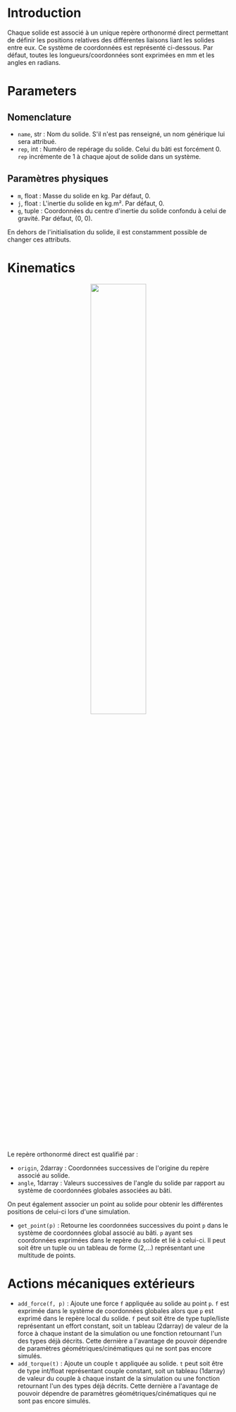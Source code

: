 # Introduction

Chaque solide est associé à un unique repère orthonormé direct permettant de définir les positions relatives des différentes liaisons liant les solides entre eux. 
Ce système de coordonnées est représenté ci-dessous. Par défaut, toutes les longueurs/coordonnées sont exprimées en mm et les angles en radians. 

# Parameters
## Nomenclature

- `name`, str : Nom du solide. S'il n'est pas renseigné, un nom générique lui sera attribué.
- `rep`, int : Numéro de repérage du solide. Celui du bâti est forcément 0. `rep` incrémente de 1 à chaque ajout de solide dans un système.

## Paramètres physiques

- `m`, float : Masse du solide en kg. Par défaut, 0. 
- `j`, float : L'inertie du solide en kg.m². Par défaut, 0. 
- `g`, tuple : Coordonnées du centre d'inertie du solide confondu à celui de gravité. Par défaut, (0, 0).

En dehors de l'initialisation du solide, il est constamment possible de changer ces attributs.

# Kinematics

<p align="center" width="100%">
    <img width="50%" src="https://user-images.githubusercontent.com/93446869/181019881-8785a058-e1c5-452c-afc3-cc42e11b8e5d.svg">
</p>

Le repère orthonormé direct est qualifié par :

- `origin`, 2darray : Coordonnées successives de l'origine du repère associé au solide.
- `angle`, 1darray : Valeurs successives de l'angle du solide par rapport au système de coordonnées globales associées au bâti.

On peut également associer un point au solide pour obtenir les différentes positions de celui-ci lors d'une simulation.

- `get_point(p)` : Retourne les coordonnées successives du point `p` dans le système de coordonnées global associé au bâti. `p` ayant ses coordonnées exprimées dans le repère du solide et lié à celui-ci. 
Il peut soit être un tuple ou un tableau de forme (2,...) représentant une multitude de points.

# Actions mécaniques extérieurs

- `add_force(f, p)` : Ajoute une force `f` appliquée au solide au point `p`. `f` est exprimée dans le système de coordonnées globales alors que `p` est exprimé dans le repère local du solide. `f` peut soit être de type tuple/liste représentant un effort constant, soit un tableau (2darray) de valeur de la force à chaque instant de la simulation ou une fonction retournant l'un des types déjà décrits. Cette dernière a l'avantage de pouvoir dépendre de paramètres géométriques/cinématiques qui ne sont pas encore simulés.
- `add_torque(t)` : Ajoute un couple `t` appliquée au solide. `t` peut soit être de type int/float représentant couple constant, soit un tableau (1darray) de valeur du couple à chaque instant de la simulation ou une fonction retournant l'un des types déjà décrits. Cette dernière a l'avantage de pouvoir dépendre de paramètres géométriques/cinématiques qui ne sont pas encore simulés.
